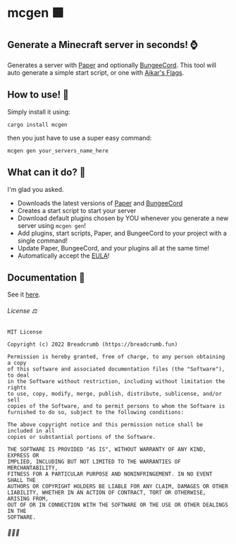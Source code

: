 # mcgen 🟩

## Generate a Minecraft server in seconds! ⌚

Generates a server with [Paper](https://papermc.io) and optionally [BungeeCord](https://www.spigotmc.org/threads/1-8-1-15-bungeecord.392/). This tool will auto generate a simple start script, or one with [Aikar's Flags](https://aikar.co/mcflags.html).

## How to use! 🧪

Simply install it using:

```
cargo install mcgen
```

then you just have to use a super easy command:

```
mcgen gen your_servers_name_here
```

## What can it do? 🤔

I'm glad you asked.

- Downloads the latest versions of [Paper](https://papermc.io) and [BungeeCord](https://www.spigotmc.org/threads/1-8-1-15-bungeecord.392)
- Creates a start script to start your server
- Download default plugins chosen by YOU whenever you generate a new server using `mcgen gen`!
- Add plugins, start scripts, Paper, and BungeeCord to your project with a single command!
- Update Paper, BungeeCord, and your plugins all at the same time!
- Automatically accept the [EULA](https://aka.ms/MinecraftEULA)!

## Documentation 📃

See it [here](https://github.com/BreadcrumbIsTaken/mcgen/blob/main/DOCS.md).

###### License ⚖️

    MIT License

    Copyright (c) 2022 Breadcrumb (https://breadcrumb.fun)

    Permission is hereby granted, free of charge, to any person obtaining a copy
    of this software and associated documentation files (the "Software"), to deal
    in the Software without restriction, including without limitation the rights
    to use, copy, modify, merge, publish, distribute, sublicense, and/or sell
    copies of the Software, and to permit persons to whom the Software is
    furnished to do so, subject to the following conditions:

    The above copyright notice and this permission notice shall be included in all
    copies or substantial portions of the Software.

    THE SOFTWARE IS PROVIDED "AS IS", WITHOUT WARRANTY OF ANY KIND, EXPRESS OR
    IMPLIED, INCLUDING BUT NOT LIMITED TO THE WARRANTIES OF MERCHANTABILITY,
    FITNESS FOR A PARTICULAR PURPOSE AND NONINFRINGEMENT. IN NO EVENT SHALL THE
    AUTHORS OR COPYRIGHT HOLDERS BE LIABLE FOR ANY CLAIM, DAMAGES OR OTHER
    LIABILITY, WHETHER IN AN ACTION OF CONTRACT, TORT OR OTHERWISE, ARISING FROM,
    OUT OF OR IN CONNECTION WITH THE SOFTWARE OR THE USE OR OTHER DEALINGS IN THE
    SOFTWARE.

###### 🌾🌾🌾
